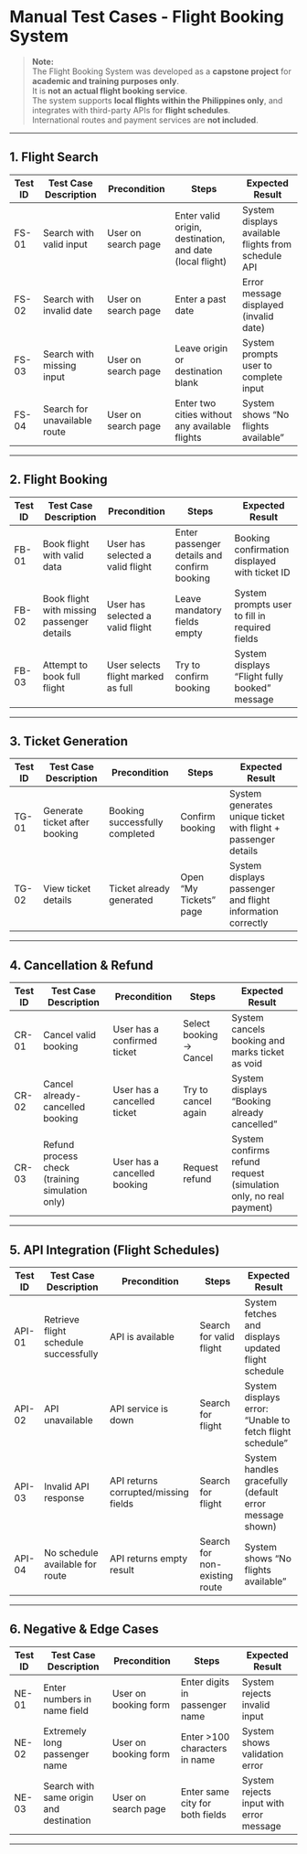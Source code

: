 # Manual Test Cases - Flight Booking System

> **Note:**  
> The Flight Booking System was developed as a **capstone project** for **academic and training purposes only**.  
> It is **not an actual flight booking service**.  
> The system supports **local flights within the Philippines only**, and integrates with third-party APIs for **flight schedules**.  
> International routes and payment services are **not included**.

---

## 1. Flight Search
| Test ID | Test Case Description | Precondition | Steps | Expected Result |
|---------|----------------------|--------------|-------|-----------------|
| FS-01   | Search with valid input | User on search page | Enter valid origin, destination, and date (local flight) | System displays available flights from schedule API |
| FS-02   | Search with invalid date | User on search page | Enter a past date | Error message displayed (invalid date) |
| FS-03   | Search with missing input | User on search page | Leave origin or destination blank | System prompts user to complete input |
| FS-04   | Search for unavailable route | User on search page | Enter two cities without any available flights | System shows “No flights available” |

---

## 2. Flight Booking
| Test ID | Test Case Description | Precondition | Steps | Expected Result |
|---------|----------------------|--------------|-------|-----------------|
| FB-01   | Book flight with valid data | User has selected a valid flight | Enter passenger details and confirm booking | Booking confirmation displayed with ticket ID |
| FB-02   | Book flight with missing passenger details | User has selected a valid flight | Leave mandatory fields empty | System prompts user to fill in required fields |
| FB-03   | Attempt to book full flight | User selects flight marked as full | Try to confirm booking | System displays “Flight fully booked” message |

---

## 3. Ticket Generation
| Test ID | Test Case Description | Precondition | Steps | Expected Result |
|---------|----------------------|--------------|-------|-----------------|
| TG-01   | Generate ticket after booking | Booking successfully completed | Confirm booking | System generates unique ticket with flight + passenger details |
| TG-02   | View ticket details | Ticket already generated | Open “My Tickets” page | System displays passenger and flight information correctly |

---

## 4. Cancellation & Refund
| Test ID | Test Case Description | Precondition | Steps | Expected Result |
|---------|----------------------|--------------|-------|-----------------|
| CR-01   | Cancel valid booking | User has a confirmed ticket | Select booking → Cancel | System cancels booking and marks ticket as void |
| CR-02   | Cancel already-cancelled booking | User has a cancelled ticket | Try to cancel again | System displays “Booking already cancelled” |
| CR-03   | Refund process check (training simulation only) | User has a cancelled booking | Request refund | System confirms refund request (simulation only, no real payment) |

---

## 5. API Integration (Flight Schedules)
| Test ID | Test Case Description | Precondition | Steps | Expected Result |
|---------|----------------------|--------------|-------|-----------------|
| API-01  | Retrieve flight schedule successfully | API is available | Search for valid flight | System fetches and displays updated flight schedule |
| API-02  | API unavailable | API service is down | Search for flight | System displays error: “Unable to fetch flight schedule” |
| API-03  | Invalid API response | API returns corrupted/missing fields | Search for flight | System handles gracefully (default error message shown) |
| API-04  | No schedule available for route | API returns empty result | Search for non-existing route | System shows “No flights available” |

---

## 6. Negative & Edge Cases
| Test ID | Test Case Description | Precondition | Steps | Expected Result |
|---------|----------------------|--------------|-------|-----------------|
| NE-01   | Enter numbers in name field | User on booking form | Enter digits in passenger name | System rejects invalid input |
| NE-02   | Extremely long passenger name | User on booking form | Enter >100 characters in name | System shows validation error |
| NE-03   | Search with same origin and destination | User on search page | Enter same city for both fields | System rejects input with error message |

---
